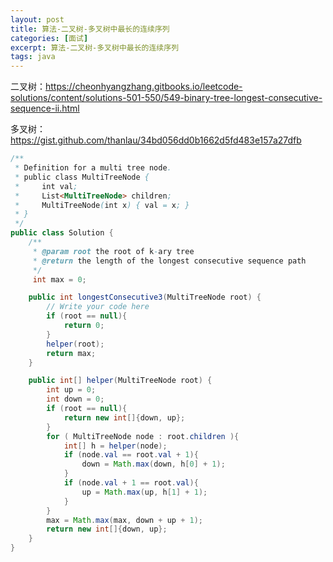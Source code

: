 ```yaml
---
layout: post
title: 算法-二叉树-多叉树中最长的连续序列
categories: [面试]
excerpt: 算法-二叉树-多叉树中最长的连续序列
tags: java
---
```

二叉树：https://cheonhyangzhang.gitbooks.io/leetcode-solutions/content/solutions-501-550/549-binary-tree-longest-consecutive-sequence-ii.html

多叉树：https://gist.github.com/thanlau/34bd056dd0b1662d5fd483e157a27dfb
```java
/**
 * Definition for a multi tree node.
 * public class MultiTreeNode {
 *     int val;
 *     List<MultiTreeNode> children;
 *     MultiTreeNode(int x) { val = x; }
 * }
 */
public class Solution {
    /**
     * @param root the root of k-ary tree
     * @return the length of the longest consecutive sequence path
     */
     int max = 0;

    public int longestConsecutive3(MultiTreeNode root) {
        // Write your code here
        if (root == null){
            return 0;
        }
        helper(root);
        return max;
    }

    public int[] helper(MultiTreeNode root) {
        int up = 0;
        int down = 0;
        if (root == null){
            return new int[]{down, up};
        }
        for ( MultiTreeNode node : root.children ){
            int[] h = helper(node);
            if (node.val == root.val + 1){
                down = Math.max(down, h[0] + 1);
            }
            if (node.val + 1 == root.val){
                up = Math.max(up, h[1] + 1);
            }
        }
        max = Math.max(max, down + up + 1);
        return new int[]{down, up};
    }
}

```

